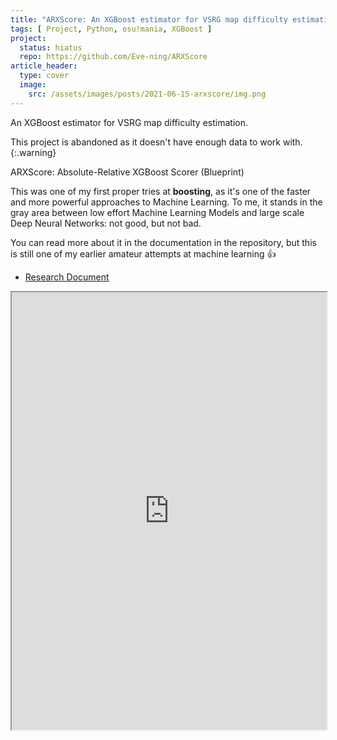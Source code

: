 ```yaml
---
title: "ARXScore: An XGBoost estimator for VSRG map difficulty estimation"
tags: [ Project, Python, osu!mania, XGBoost ]
project:
  status: hiatus
  repo: https://github.com/Eve-ning/ARXScore
article_header:
  type: cover
  image:
    src: /assets/images/posts/2021-06-15-arxscore/img.png
---
```


An XGBoost estimator for VSRG map difficulty estimation.

<!--more-->

This project is abandoned as it doesn't have enough data to work with.
{:.warning}

ARXScore: Absolute-Relative XGBoost Scorer (Blueprint)

This was one of my first proper tries at **boosting**, as it's one of the faster
and more powerful approaches to Machine Learning. To me, it stands in the gray
area between low effort Machine Learning Models and large scale Deep Neural
Networks: not good, but not bad.

You can read more about it in the documentation in the repository, but this is
still one of my earlier amateur attempts at machine learning :+1:

- [Research Document](https://github.com/Eve-ning/ARXScore/blob/master/journal.pdf)

<iframe src="https://docs.google.com/gview?url=https://raw.githubusercontent.com/Eve-ning/ARXScore/master/journal.pdf&embedded=true"
style="width:100%;
height:700px;"></iframe>
